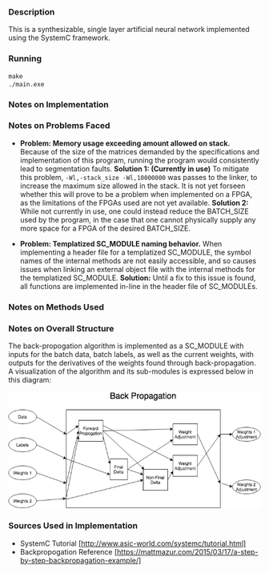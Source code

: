 ### Description
This is a synthesizable, single layer artificial neural network implemented using the SystemC framework.

### Running
```
make
./main.exe
```

### Notes on Implementation



### Notes on Problems Faced

+ **Problem: Memory usage exceeding amount allowed on stack.** Because of the size of the matrices demanded by the specifications and implementation of this program, running the program would consistently lead to segmentation faults. **Solution 1: (Currently in use)** To mitigate this problem, `-Wl,-stack_size -Wl,10000000` was passes to the linker, to increase the maximum size allowed in the stack. It is not yet forseen whether this will prove to be a problem when implemented on a FPGA, as the limitations of the FPGAs used are not yet available. **Solution 2:** While not currently in use, one could instead reduce the BATCH_SIZE used by the program, in the case that one cannot physically supply any more space for a FPGA of the desired BATCH_SIZE.

+ **Problem: Templatized SC_MODULE naming behavior.** When implementing a header file for a templatized SC_MODULE, the symbol names of the internal methods are not easily accessible, and so causes issues when linking an external object file with the internal methods for the templatized SC_MODULE. **Solution:** Until a fix to this issue is found, all functions are implemented in-line in the header file of SC_MODULEs.

### Notes on Methods Used



### Notes on Overall Structure

The back-propogation algorithm is implemented as a SC_MODULE with inputs for the batch data, batch labels, as well as the current weights, with outputs for the derivatives of the weights found through back-propagation. A visualization of the algorithm and its sub-modules is expressed below in this diagram:

![alt text][back-propogation]

[back-propogation]: https://github.com/smrk007/SystemCMatrix/blob/master/Back%20Propogation%20Algorithm-Back%20Propogation.png

### Sources Used in Implementation

+ SystemC Tutorial [http://www.asic-world.com/systemc/tutorial.html]
+ Backpropogation Reference [https://mattmazur.com/2015/03/17/a-step-by-step-backpropagation-example/]
